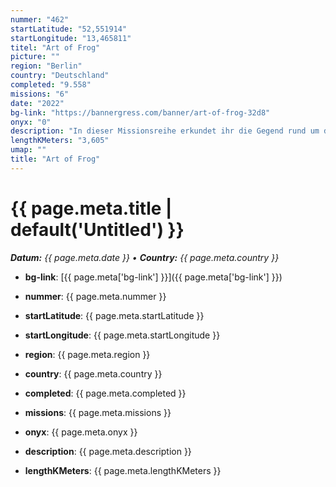 ```yaml
---
nummer: "462"
startLatitude: "52,551914"
startLongitude: "13,465811"
titel: "Art of Frog"
picture: ""
region: "Berlin"
country: "Deutschland"
completed: "9.558"
missions: "6"
date: "2022"
bg-link: "https://bannergress.com/banner/art-of-frog-32d8"
onyx: "0"
description: "In dieser Missionsreihe erkundet ihr die Gegend rund um den Weißensee"
lengthKMeters: "3,605"
umap: ""
title: "Art of Frog"
---
```

# {{ page.meta.title | default('Untitled') }}

_**Datum:** {{ page.meta.date }} • **Country:** {{ page.meta.country }}_

- **bg-link**: [{{ page.meta['bg-link'] }}]({{ page.meta['bg-link'] }})

- **nummer**: {{ page.meta.nummer }}
- **startLatitude**: {{ page.meta.startLatitude }}
- **startLongitude**: {{ page.meta.startLongitude }}
- **region**: {{ page.meta.region }}
- **country**: {{ page.meta.country }}
- **completed**: {{ page.meta.completed }}
- **missions**: {{ page.meta.missions }}
- **onyx**: {{ page.meta.onyx }}
- **description**: {{ page.meta.description }}
- **lengthKMeters**: {{ page.meta.lengthKMeters }}
